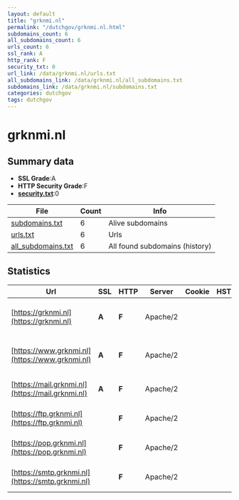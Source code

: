 ```yaml
---
layout: default
title: "grknmi.nl"
permalink: "/dutchgov/grknmi.nl.html"
subdomains_count: 6
all_subdomains_count: 6
urls_count: 6
ssl_rank: A
http_rank: F
security_txt: 0
url_link: /data/grknmi.nl/urls.txt
all_subdomains_link: /data/grknmi.nl/all_subdomains.txt
subdomains_link: /data/grknmi.nl/subdomains.txt
categories: dutchgov
tags: dutchgov
---
```



# grknmi.nl
## Summary data


 - **SSL Grade**:A
 - **HTTP Security Grade**:F
 - **[security.txt](https://www.digitaleoverheid.nl/nieuws/standaard-security-txt-nu-verplicht-voor-overheid/)**:0


| File       | Count | Info |
|------------|-------|------|
|[subdomains.txt](/DutchGovScope/data/grknmi.nl/subdomains.txt)|6|Alive subdomains|
|[urls.txt](/DutchGovScope/data/grknmi.nl/urls.txt)|6|Urls|
|[all_subdomains.txt](/DutchGovScope/data/grknmi.nl/all_subdomains.txt)|6|All found subdomains (history)|


## Statistics


| Url | SSL | HTTP | Server | Cookie | HSTS | CORS | CTO | CSP | XFO | XXP | RP |FP| Tech |Title |
|--------|-------|-------|------|------|------|------|------|------|------|------|------|------|------|------|
|[https://grknmi.nl](https://grknmi.nl)| **A**| **F**|Apache/2| | | | | | | | :white_check_mark: | |Apache HTTP Server:2 PHP:7.2.34|Welkom bij de ge...|
|[https://www.grknmi.nl](https://www.grknmi.nl)| **A**| **F**|Apache/2| | | | | | | | :white_check_mark: | |Apache HTTP Server:2 PHP:7.2.34|Welkom bij de ge...|
|[https://mail.grknmi.nl](https://mail.grknmi.nl)| **A**| **F**|Apache/2| | | | | | | | :white_check_mark: | |Apache HTTP Server:2||
|[https://ftp.grknmi.nl](https://ftp.grknmi.nl)| | **F**|Apache/2| | | | | | | | :white_check_mark: | |Apache HTTP Server:2||
|[https://pop.grknmi.nl](https://pop.grknmi.nl)| | **F**|Apache/2| | | | | | | | :white_check_mark: | |Apache HTTP Server:2||
|[https://smtp.grknmi.nl](https://smtp.grknmi.nl)| | **F**|Apache/2| | | | | | | | :white_check_mark: | |Apache HTTP Server:2||

